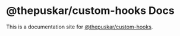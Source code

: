 # @thepuskar/custom-hooks Docs

This is a documentation site for [@thepuskar/custom-hooks](https://github.com/thepuskar/react-hooks).
